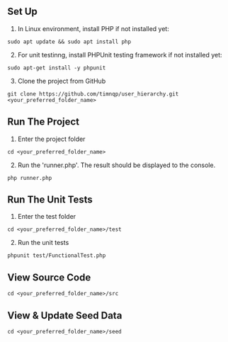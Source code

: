 ## Set Up

1. In Linux environment, install PHP if not installed yet:

```
sudo apt update && sudo apt install php
```

2. For unit testinng, install PHPUnit testing framework if not installed yet:

```
sudo apt-get install -y phpunit
```

3. Clone the project from GitHub

```
git clone https://github.com/timnqp/user_hierarchy.git <your_preferred_folder_name>
```

## Run The Project

1. Enter the project folder

```
cd <your_preferred_folder_name>
```

2. Run the 'runner.php'. The result should be displayed to the console.

```
php runner.php
```

## Run The Unit Tests

1. Enter the test folder

```
cd <your_preferred_folder_name>/test
```

2. Run the unit tests

```
phpunit test/FunctionalTest.php
```

## View Source Code

```
cd <your_preferred_folder_name>/src
```

## View & Update Seed Data

```
cd <your_preferred_folder_name>/seed
```
